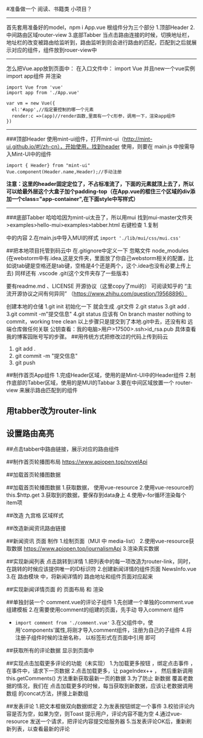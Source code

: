 #准备做一个 阅读、书籍类 小项目？
***
首先套用准备好的model，npm i
App.vue 根组件分为三个部分
1.顶部Header
2.中间路由区域router-view
3.底部Tabber
当点击路由连接的时候，切换地址栏，地址栏的改变被路由给监听到，路由监听到则会进行路由的匹配，匹配到之后就展示对应的组件，组件放到rouer-view中
***
怎么把Vue.app放到页面中：
在入口文件中：
import Vue 并且new一个vue实例
import app组件 并渲染


```
import Vue from 'vue'
import app from './App.vue'

var vm = new Vue({
  el:'#app',//指定要控制的哪一个元素
  render:c =>(app)//render函数,里面有一个c形参，调用一下，渲染app组件
})
```
****
###顶部Header
使用mint-ui组件，打开mint-ui（http://mint-ui.github.io/#!/zh-cn），开始使用，找到header
使用<mt-header>，则要在 main.js 中按需导入Mint-UI中的组件
```
import { Header} from "mint-ui"
Vue.component(Header.name,Header);//手动注册
```
**注意：这里的header固定定位了，不占标准流了，下面的元素就顶上去了，所以可以给最外层这个大盒子加个padding-top（在App.vue的框住三个区域的div添加一个class="app-container",在下面style中写样式）**

****
###底部Tabber
哈哈哈因为mint-ui太丑了，所以用mui
找到mui-master文件夹>examples>hello-mui>examples>tabber.html
右键检查
1.复制 <nav>中的内容
2.在main.js中导入MUI的样式
`import './lib/mui/css/mui.css'`


##把本地项目托管到码云中
在.gitignore中定义一下 忽略文件 node_modules
(在webstorm中有.idea,这是文件夹，里面放了你自己webstorm相关的配置，比如说tab键是空格还是tab键，空格是4个还是两个，这个.idea也没有必要上传上去)
同样还有 .vscode
.git(这个文件夹存了一些版本)
 
要有readme.md 、LICENSE 开源协议（这里copy了mui的）
可阅读知乎的 “主流开源协议之间有何异同” （https://www.zhihu.com/question/19568896）

创建本地的仓储
1.git init 初始化一下  就会生成 .git文件
2.git status 
3.git add . 
3.git commit -m"提交信息"
4.git status 应该有 On branch master nothing to commit，working tree clean
以上步骤只是提交到了本地.git中去，还没有和 远端仓库做任何关联
公钥查看：我的电脑>用户>17500>.ssh>id_rsa.pub
具体查看我的博客园账号写的步骤。
##用传统方式把修改过的代码上传到码云
1. git add .
2. git commit -m "提交信息"
3. git push

##制作首页App组件
1.完成Header区域，使用的是Mint-UI中的Header组件
2.制作底部的Tabber区域，使用的是MUI的Tabbar
3.要在中间区域放置一个 router-view 来展示路由匹配到的组件

## 用tabber改为router-link

## 设置路由高亮

##点击tabber中路由链接，展示对应的路由组件

##制作首页轮播图布局
https://www.apiopen.top/novelApi

##加载首页轮播图数据

##加载首页轮播图数据
1.获取数据， 使用vue-resource
2.使用vue-resource的this.$http.get
3.获取到的数据，要保存到data身上
4.使用v-for循环渲染每个item项


##改造 九宫格 区域样式 

##改造新闻资讯路由链接

##新闻资讯 页面 制作
1.绘制页面（MUI 中 media-list）
2.使用vue-resource获取数据  https://www.apiopen.top/journalismApi
3.渲染真实数据

##实现新闻列表 点击跳转到详情
1.把列表中的每一项改造为router-link，同时，在跳转的时候应该提供唯一的ID标识符
2.创建新闻详情的组件页面 NewsInfo.vue
3.在 路由模块 中，将新闻详情的 路由地址和组件页面对应起来

##实现新闻详情页面 的 页面布局 和 渲染

##单独封装一个 comment.vue的评论子组件
1.先创建一个单独的comment.vue组建模板
2.在需要使用comment的组建的页面，先手动 导入comment 组件
  + `import comment from './comment.vue'`
3.在父组件中，使用'components'属性,将刚才导入comment组件，注册为自己的子组件
4.将 注册子组件时候的注册名称， 以标签形式在页面中引用 即可

##获取所有的评论数据 显示到页面中

##实现点击加载更多评论的功能（未实现）
1.为加载更多按钮 ，绑定点击事件 ，在事件中，请求下一页数据
2.点击加载更多，让 pageIndex++ ， 然后重新调用 this.getComments() 方法重新获取最新一页的数据
3.为了防止 新数据 覆盖老数据的情况，我们在 点击加载更多的时候，每当获取到新数据，应该让老数据调用 数组 的concat方法，拼接上新数组

##发表评论
1.把文本框做双向数据绑定
2.为发表按钮绑定一个事件
3.校验评论内容是否为空，如果为空，则Toast 提示用户，评论内容不能为空
4.通过vue-resource 发送一个请求，把评论内容提交给服务器
5.当发表评论OK后，重新刷新列表，以查看最新的评论